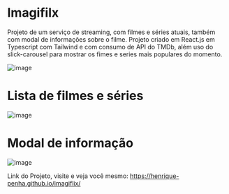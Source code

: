 # Imagifilx
Projeto de um serviço de streaming, com filmes e séries atuais, também com modal de informações sobre o filme.
Projeto criado em React.js em Typescript com Tailwind e com consumo de API do TMDb, além uso do slick-carousel para mostrar os fimes e series mais populares do momento.

![image](https://github.com/Henrique-Penha/imagiflix/assets/102771436/20da13ea-cdfc-4223-b252-60a12e2894e4)

# Lista de filmes e séries
![image](https://github.com/Henrique-Penha/imagiflix/assets/102771436/d95827b3-2877-4557-90b5-8ec3036a8620)

# Modal de informação
![image](https://github.com/Henrique-Penha/imagiflix/assets/102771436/82d160e9-0239-4037-87b2-fa142948cd1d)

Link do Projeto, visite e veja você mesmo: https://henrique-penha.github.io/imagiflix/

